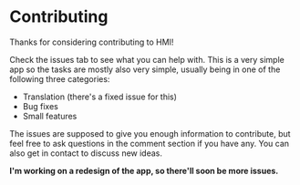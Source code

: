 # Contributing
Thanks for considering contributing to HMI!

Check the issues tab to see what you can help with. This is a very simple app so the tasks are mostly also very simple, usually being in one of the following three categories:

* Translation (there's a fixed issue for this)
* Bug fixes
* Small features

The issues are supposed to give you enough information to contribute, but feel free to ask questions in the comment section if you have any. You can also get in contact to discuss new ideas.

**I'm working on a redesign of the app, so there'll soon be more issues.**

